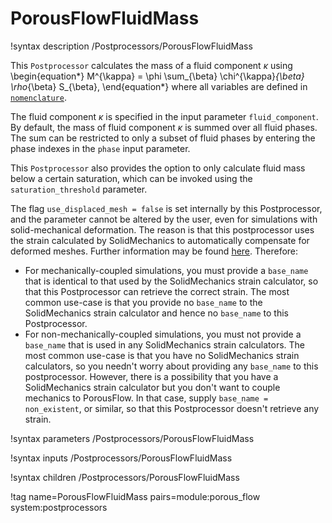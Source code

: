 # PorousFlowFluidMass

!syntax description /Postprocessors/PorousFlowFluidMass

This `Postprocessor` calculates the mass of a fluid component $\kappa$ using
\begin{equation*}
M^{\kappa} = \phi \sum_{\beta} \chi^{\kappa}_{\beta} \rho_{\beta} S_{\beta},
\end{equation*}
where all variables are defined in [`nomenclature`](/nomenclature.md).

The fluid component $\kappa$ is specified in the input parameter `fluid_component`.
By default, the mass of fluid component $\kappa$ is summed over all fluid phases. The
sum can be restricted to only a subset of fluid phases by entering the phase indexes
in the `phase` input parameter.

This `Postprocessor` also provides the option to only calculate fluid mass below a
certain saturation, which can be invoked using the `saturation_threshold` parameter.

The flag `use_displaced_mesh = false` is set internally by this Postprocessor, and the parameter cannot be altered by the user, even for simulations with solid-mechanical deformation.  The reason is that this postprocessor uses the strain calculated by SolidMechanics to automatically compensate for deformed meshes.  Further information may be found [here](porous_flow/time_derivative.md).  Therefore:

- For mechanically-coupled simulations, you must provide a `base_name` that is identical to that used by the SolidMechanics strain calculator, so that this Postprocessor can retrieve the correct strain.  The most common use-case is that you provide no `base_name` to the SolidMechanics strain calculator and hence no `base_name` to this Postprocessor.
- For non-mechanically-coupled simulations, you must not provide a `base_name` that is used in any SolidMechanics strain calculators.  The most common use-case is that you have no SolidMechanics strain calculators, so you needn't worry about providing any `base_name` to this postprocessor.  However, there is a possibility that you have a SolidMechanics strain calculator but you don't want to couple mechanics to PorousFlow.  In that case, supply `base_name = non_existent`, or similar, so that this Postprocessor doesn't retrieve any strain.

!syntax parameters /Postprocessors/PorousFlowFluidMass

!syntax inputs /Postprocessors/PorousFlowFluidMass

!syntax children /Postprocessors/PorousFlowFluidMass

!tag name=PorousFlowFluidMass pairs=module:porous_flow system:postprocessors
